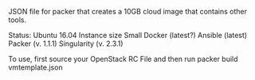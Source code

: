 JSON file for packer that creates a 10GB cloud image that contains other tools.

Status:
Ubuntu 16.04
Instance size Small
Docker (latest?)
Ansible (latest)
Packer (v. 1.1.1) 
Singularity (v. 2.3.1)

To use, first source your OpenStack RC File and then run packer build vmtemplate.json
